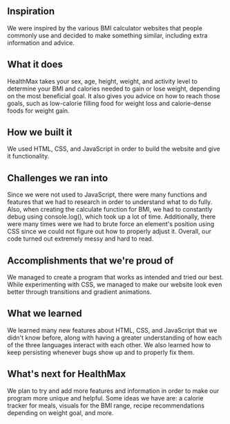 ## Inspiration
We were inspired by the various BMI calculator websites that people commonly use and decided to make something similar, including extra information and advice.
## What it does
HealthMax takes your sex, age, height, weight, and activity level to determine your BMI and calories needed to gain or lose weight, depending on the most beneficial goal. It also gives you advice on how to reach those goals, such as low-calorie filling food for weight loss and calorie-dense foods for weight gain.
## How we built it
We used HTML, CSS, and JavaScript in order to build the website and give it functionality.
## Challenges we ran into
Since we were not used to JavaScript, there were many functions and features that we had to research in order to understand what to do fully. Also, when creating the calculate function for BMI, we had to constantly debug using console.log(), which took up a lot of time. Additionally, there were many times were we had to brute force an element's position using CSS since we could not figure out how to properly adjust it. Overall, our code turned out extremely messy and hard to read.
## Accomplishments that we're proud of
We managed to create a program that works as intended and tried our best. While experimenting with CSS, we managed to make our website look even better through transitions and gradient animations.
## What we learned
We learned many new features about HTML, CSS, and JavaScript that we didn't know before, along with having a greater understanding of how each of the three languages interact with each other. We also learned how to keep persisting whenever bugs show up and to properly fix them.
## What's next for HealthMax
We plan to try and add more features and information in order to make our program more unique and helpful. Some ideas we have are: a calorie tracker for meals, visuals for the BMI range, recipe recommendations depending on weight goal, and more.
